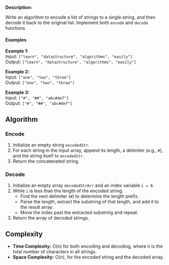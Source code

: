 **Description:**

Write an algorithm to encode a list of strings to a single string, and then decode it back to the original list. Implement both `encode` and `decode` functions.

#### Examples

**Example 1:**  
Input: `["learn", "datastructure", "algorithms", "easily"]`  
Output: `["learn", "datastructure", "algorithms", "easily"]`

**Example 2:**  
Input: `["one", "two", "three"]`  
Output: `["one", "two", "three"]`

**Example 3:**  
Input: `["#", "##", "abc#def"]`  
Output: `["#", "##", "abc#def"]`

## Algorithm

### Encode

1. Initialize an empty string `encodedStr`.
2. For each string in the input array, append its length, a delimiter (e.g., `#`), and the string itself to `encodedStr`.
3. Return the concatenated string.

### Decode

1. Initialize an empty array `decodedStrArr` and an index variable `i = 0`.
2. While `i` is less than the length of the encoded string:
    - Find the next delimiter (`#`) to determine the length prefix.
    - Parse the length, extract the substring of that length, and add it to the result array.
    - Move the index past the extracted substring and repeat.
3. Return the array of decoded strings.

## Complexity

- **Time Complexity:** O(n) for both encoding and decoding, where n is the total number of characters in all strings.
- **Space Complexity:** O(n), for the encoded string and the decoded array.